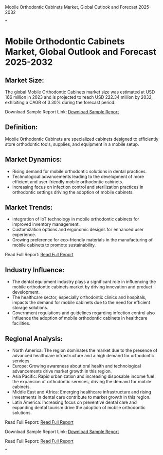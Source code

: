Mobile Orthodontic Cabinets Market, Global Outlook and Forecast 2025-2032

"<!DOCTYPE html>
<html lang=""en"">
<head>
<meta charset=""UTF-8"">
<meta name=""viewport"" content=""width=device-width, initial-scale=1.0"">
<title>Mobile Orthodontic Cabinets Market, Global Outlook and Forecast 2025-2032</title>
</head>
<body>

<h1>Mobile Orthodontic Cabinets Market, Global Outlook and Forecast 2025-2032</h1>

<h2>Market Size:</h2>
<p>The global Mobile Orthodontic Cabinets market size was estimated at USD 166 million in 2023 and is projected to reach USD 222.34 million by 2032, exhibiting a CAGR of 3.30% during the forecast period.</p>
<p>Download Sample Report Link: <a href='https://www.statsmarketresearch.com/download-free-sample/8029193/global-mobile-orthodontic-cabinets-forecast-2025-2032-574'>Download Sample Report</a></p>

<h2>Definition:</h2>
<p>Mobile Orthodontic Cabinets are specialized cabinets designed to efficiently store orthodontic tools, supplies, and equipment in a mobile setup.</p>

<h2>Market Dynamics:</h2>
<ul>
  <li>Rising demand for mobile orthodontic solutions in dental practices.</li>
  <li>Technological advancements leading to the development of more efficient and user-friendly mobile orthodontic cabinets.</li>
  <li>Increasing focus on infection control and sterilization practices in orthodontic settings driving the adoption of mobile cabinets.</li>
</ul>

<h2>Market Trends:</h2>
<ul>
  <li>Integration of IoT technology in mobile orthodontic cabinets for improved inventory management.</li>
  <li>Customization options and ergonomic designs for enhanced user experience.</li>
  <li>Growing preference for eco-friendly materials in the manufacturing of mobile cabinets to promote sustainability.</li>
</ul>
<p>Read Full Report: <a href='https://www.statsmarketresearch.com/global-mobile-orthodontic-cabinets-forecast-2025-2032-574-8029193'>Read Full Report</a></p>

<h2>Industry Influence:</h2>
<ul>
  <li>The dental equipment industry plays a significant role in influencing the mobile orthodontic cabinets market by driving innovation and product development.</li>
  <li>The healthcare sector, especially orthodontic clinics and hospitals, impacts the demand for mobile cabinets due to the need for efficient storage solutions.</li>
  <li>Government regulations and guidelines regarding infection control also influence the adoption of mobile orthodontic cabinets in healthcare facilities.</li>
</ul>

<h2>Regional Analysis:</h2>
<ul>
  <li>North America: The region dominates the market due to the presence of advanced healthcare infrastructure and a high demand for orthodontic services.</li>
  <li>Europe: Growing awareness about oral health and technological advancements drive market growth in this region.</li>
  <li>Asia Pacific: Rapid urbanization and increasing disposable income fuel the expansion of orthodontic services, driving the demand for mobile cabinets.</li>
  <li>Middle East and Africa: Emerging healthcare infrastructure and rising investments in dental care contribute to market growth in this region.</li>
  <li>Latin America: Increasing focus on preventive dental care and expanding dental tourism drive the adoption of mobile orthodontic solutions.</li>
</ul>
<p>Read Full Report: <a href='https://www.statsmarketresearch.com/global-mobile-orthodontic-cabinets-forecast-2025-2032-574-8029193'>Read Full Report</a></p>

<p>Download Sample Report Link: <a href='https://www.statsmarketresearch.com/download-free-sample/8029193/global-mobile-orthodontic-cabinets-forecast-2025-2032-574'>Download Sample Report</a></p>

<p>Read Full Report: <a href='https://www.statsmarketresearch.com/global-mobile-orthodontic-cabinets-forecast-2025-2032-574-8029193'>Read Full Report</a></p>

</body>
</html>"
